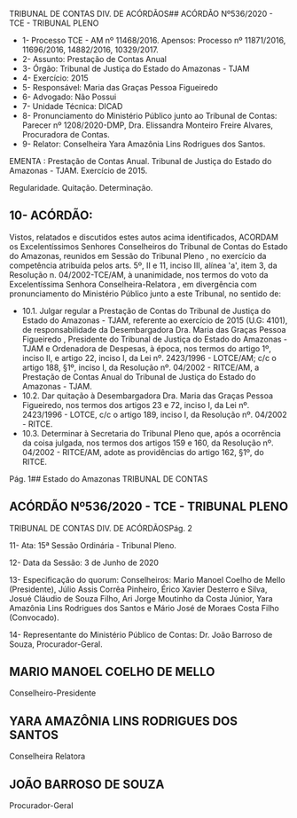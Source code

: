 TRIBUNAL DE CONTAS DIV. DE ACÓRDÃOS## ACÓRDÃO Nº536/2020 - TCE - TRIBUNAL PLENO

- 1- Processo TCE - AM nº 11468/2016. Apensos: Processo nº  11871/2016, 11696/2016, 14882/2016, 10329/2017.
- 2- Assunto: Prestação de Contas Anual
- 3- Órgão: Tribunal de Justiça do Estado do Amazonas - TJAM
- 4- Exercício: 2015
- 5- Responsável: Maria das Graças Pessoa Figueiredo
- 6- Advogado: Não Possui
- 7- Unidade Técnica: DICAD
- 8- Pronunciamento  do  Ministério  Público  junto  ao  Tribunal  de  Contas: Parecer  nº 1208/2020-DMP, Dra. Elissandra Monteiro Freire Alvares, Procuradora de Contas.
- 9- Relator: Conselheira Yara Amazônia Lins Rodrigues dos Santos.

EMENTA :  Prestação  de  Contas  Anual.  Tribunal  de Justiça do Estado do Amazonas - TJAM. Exercício de 2015.

Regularidade. Quitação. Determinação.

## 10-  ACÓRDÃO:

Vistos, relatados e discutidos estes autos acima identificados, ACORDAM os Excelentíssimos Senhores Conselheiros do Tribunal de Contas do Estado do Amazonas, reunidos em Sessão do Tribunal Pleno , no exercício da competência atribuída pelos arts. 5º, II e 11, inciso III, alínea 'a', item 3, da Resolução n. 04/2002-TCE/AM, à unanimidade, nos termos do voto da Excelentíssima Senhora Conselheira-Relatora , em divergência com pronunciamento do Ministério Público junto a este Tribunal, no sentido de:

- 10.1. Julgar regular a Prestação de Contas do Tribunal de Justiça do Estado do Amazonas - TJAM, referente ao exercício de 2015 (U.G: 4101), de responsabilidade da Desembargadora Dra. Maria das Graças Pessoa Figueiredo , Presidente do Tribunal de Justiça do Estado do Amazonas - TJAM e Ordenadora de Despesas, à época, nos termos do artigo 1º, inciso II, e artigo 22, inciso I, da Lei nº. 2423/1996 - LOTCE/AM; c/c o artigo  188,  §1º,  inciso  I,  da  Resolução  nº.  04/2002  -  RITCE/AM,  a Prestação  de  Contas  Anual  do  Tribunal  de  Justiça  do  Estado  do Amazonas - TJAM.
- 10.2. Dar  quitação à  Desembargadora  Dra.  Maria  das  Graças  Pessoa Figueiredo, nos termos dos artigos 23 e 72, inciso I, da Lei nº. 2423/1996 - LOTCE, c/c o artigo 189, inciso I, da Resolução nº. 04/2002 - RITCE.
- 10.3. Determinar à  Secretaria do Tribunal Pleno que, após a ocorrência da coisa  julgada,  nos  termos  dos  artigos  159  e  160,  da  Resolução  nº. 04/2002  -  RITCE/AM,  adote  as  providências  do  artigo  162, §1º, do RITCE.

Pág. 1## Estado do Amazonas TRIBUNAL DE CONTAS

## ACÓRDÃO Nº536/2020 - TCE - TRIBUNAL PLENO

TRIBUNAL DE CONTAS DIV. DE ACÓRDÃOSPág. 2

11-  Ata: 15ª Sessão Ordinária - Tribunal Pleno.

12-  Data da Sessão: 3 de Junho de 2020

13-  Especificação do quorum: Conselheiros: Mario Manoel Coelho de Mello (Presidente), Júlio Assis Corrêa Pinheiro, Érico Xavier Desterro e Silva, Josué Cláudio de Souza Filho, Ari Jorge Moutinho da Costa Júnior, Yara Amazônia Lins Rodrigues dos Santos e Mário José de Moraes Costa Filho (Convocado).

14-  Representante  do  Ministério  Público  de  Contas: Dr. João  Barroso  de  Souza, Procurador-Geral.

## MARIO MANOEL COELHO DE MELLO

Conselheiro-Presidente

## YARA AMAZÔNIA LINS RODRIGUES DOS SANTOS

Conselheira Relatora

## JOÃO BARROSO DE SOUZA

Procurador-Geral